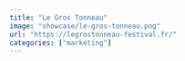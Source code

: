 ```yaml
---
title: "Le Gros Tonneau"
image: "showcase/le-gros-tonneau.png"
url: "https://legrostonneau-festival.fr/"
categories: ["marketing"]
---
```


